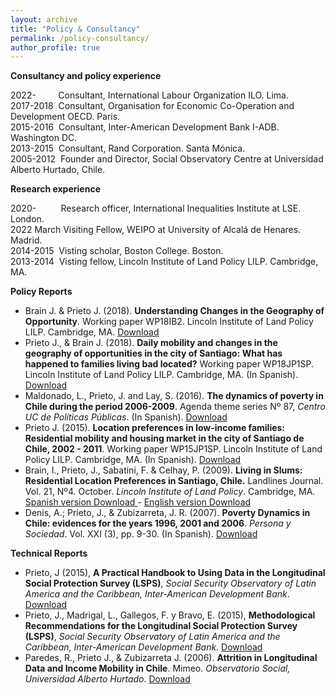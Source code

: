 ```yaml
---
layout: archive
title: "Policy & Consultancy"
permalink: /policy-consultancy/
author_profile: true
---
```


__Consultancy and policy experience__

2022-&nbsp;&nbsp;&nbsp;&nbsp;&nbsp;&nbsp;&nbsp;&nbsp; Consultant, International Labour Organization ILO. Lima. <br>
2017-2018 &nbsp;Consultant, Organisation for Economic Co-Operation and Development OECD. Paris. <br>
2015-2016 &nbsp;Consultant, Inter-American Development Bank I-ADB. Washington DC. <br>
2013-2015 &nbsp;Consultant, Rand Corporation. Santa Mónica. <br>
2005-2012 &nbsp;Founder and Director, Social Observatory Centre at Universidad Alberto Hurtado, Chile.

__Research experience__

2020- &nbsp;&nbsp;&nbsp;&nbsp;&nbsp;&nbsp;&nbsp;&nbsp; Research officer, International Inequalities Institute at LSE. London. <br>
2022 March Visiting Fellow, WEIPO at University of Alcalá de Henares. Madrid. <br>
2014-2015 &nbsp;Visting scholar, Boston College. Boston. <br>
2013-2014 &nbsp;Visting fellow, Lincoln Institute of Land Policy LILP. Cambridge, MA. <br>

__Policy Reports__


-	Brain J. & Prieto J. (2018). __Understanding Changes in the Geography of Opportunity__. Working paper WP18IB2. Lincoln Institute of Land Policy LILP. Cambridge, MA. <a href="https://www.lincolninst.edu/publications/working-papers/understanding-changes-in-geography-opportunity" target="_blank"> Download</a>
-	Prieto J., & Brain J. (2018). __Daily mobility and changes in the geography of opportunities in the city of Santiago: What has happened to families living bad located?__ Working paper WP18JP1SP. Lincoln Institute of Land Policy LILP. Cambridge, MA. (In Spanish).<a href="https://www.lincolninst.edu/publications/working-papers/movilidad-cotidiana-cambios-en-la-geografia-oportunidades-en-la-ciudad" target="_blank"> Download</a>
- Maldonado, L., Prieto, J. and Lay, S. (2016). __The dynamics of poverty in Chile during the period 2006-2009__. Agenda theme series Nº 87, _Centro UC de Políticas Públicas_. (In Spanish). <a href="https://politicaspublicas.uc.cl/wp-content//uploads/2016/08/N%C2%B0-87-Din%C3%A1micas-de-la-pobreza-en-Chile.pdf" target="_blank"> Download</a> 
-	Prieto J. (2015). __Location preferences in low-income families: Residential mobility and housing market in the city of Santiago de Chile, 2002 - 2011__. Working paper WP15JP1SP. Lincoln Institute of Land Policy LILP. Cambridge, MA. (In Spanish). <a href="https://www.lincolninst.edu/publications/working-papers/preferencias-localizacion-en-las-familias-bajos-ingresos" target="_blank"> Download</a>
- Brain, I., Prieto, J., Sabatini, F. & Celhay, P. (2009). __Living in Slums: Residential Location Preferences in Santiago, Chile.__ Landlines Journal. Vol. 21, Nº4. October. _Lincoln Institute of Land Policy_. Cambridge, MA. <a href="https://www.lincolninst.edu/publications/articles/vivir-en-campamentos" target="_blank"> Spanish version Download </a> -  <a href="https://www.lincolninst.edu/es/publications/articles/living-slums" target="_blank">  English version Download</a>
- Denis, A.; Prieto, J., & Zubizarreta, J. R. (2007). __Poverty Dynamics in Chile: evidences for the years 1996, 2001 and 2006__. _Persona y Sociedad_. Vol. XXI (3), pp. 9-30. (In Spanish). <a href="https://personaysociedad.uahurtado.cl/index.php/ps/article/view/149" target="_blank"> Download </a>


__Technical Reports__

-	Prieto, J (2015), __A Practical Handbook to Using Data in the Longitudinal Social Protection Survey (LSPS)__, _Social Security Observatory of Latin America and the Caribbean, Inter-American Development Bank_. <a href="/files/2015-Prieto-IDB.pdf" target="_blank"> Download </a>
-	Prieto, J., Madrigal, L., Gallegos, F. y Bravo, E. (2015), __Methodological Recommendations for the Longitudinal Social Protection Survey (LSPS)__, _Social Security Observatory of Latin America and the Caribbean, Inter-American Development Bank_. <a href="/files/2015-Prieto_et_al-IDB.pdf" target="_blank"> Download </a>
-	Paredes, R., Prieto J., & Zubizarreta J. (2006). __Attrition in Longitudinal Data and Income Mobility in Chile__. Mimeo. _Observatorio Social, Universidad Alberto Hurtado_. <a href="/files/2006-Paredes et al-Mimeo_OSUAH.pdf" target="_blank"> Download </a>